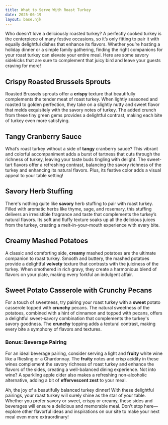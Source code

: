 ```yaml
---
title: What to Serve With Roast Turkey
date: 2025-06-19
layout: base.njk
---
```


Who doesn’t love a deliciously roasted turkey? A perfectly cooked turkey is the centerpiece of many festive occasions, so it’s only fitting to pair it with equally delightful dishes that enhance its flavors. Whether you’re hosting a holiday dinner or a simple family gathering, finding the right companions for your roast turkey can elevate your entire meal. Here are some savory sidekicks that are sure to complement that juicy bird and leave your guests craving for more!

## **Crispy Roasted Brussels Sprouts**
Roasted Brussels sprouts offer a **crispy** texture that beautifully complements the tender meat of roast turkey. When lightly seasoned and roasted to golden perfection, they take on a slightly nutty and sweet flavor that melds exquisitely with the savory notes of turkey. The added crunch from these tiny green gems provides a delightful contrast, making each bite of turkey even more satisfying. 

## **Tangy Cranberry Sauce**
What’s roast turkey without a side of **tangy** cranberry sauce? This vibrant and colorful accompaniment adds a burst of tartness that cuts through the richness of turkey, leaving your taste buds tingling with delight. The sweet-tart flavors offer a refreshing contrast, balancing the savory richness of the turkey and enhancing its natural flavors. Plus, its festive color adds a visual appeal to your table setting!

## **Savory Herb Stuffing**
There's nothing quite like **savory** herb stuffing to pair with roast turkey. Filled with aromatic herbs like thyme, sage, and rosemary, this stuffing delivers an irresistible fragrance and taste that complements the turkey’s natural flavors. Its soft and fluffy texture soaks up all the delicious juices from the turkey, creating a melt-in-your-mouth experience with every bite.

## **Creamy Mashed Potatoes**
A classic and comforting side, **creamy** mashed potatoes are the ultimate companion to roast turkey. Smooth and buttery, the mashed potatoes provide a delightful **velvety** texture that contrasts with the juiciness of the turkey. When smothered in rich gravy, they create a harmonious blend of flavors on your plate, making every forkful an indulgent affair.

## **Sweet Potato Casserole with Crunchy Pecans**
For a touch of sweetness, try pairing your roast turkey with a **sweet** potato casserole topped with **crunchy** pecans. The natural sweetness of the potatoes, combined with a hint of cinnamon and topped with pecans, offers a delightful sweet-savory combination that complements the turkey's savory goodness. The **crunchy** topping adds a textural contrast, making every bite a symphony of flavors and textures.

### **Bonus: Beverage Pairing**
For an ideal beverage pairing, consider serving a light and **fruity** white wine like a Riesling or a Chardonnay. The **fruity** notes and crisp acidity in these wines complement the savory richness of roast turkey and enhance the flavors of the sides, creating a well-balanced dining experience. Not into wine? A sparkling apple cider also makes a refreshing non-alcoholic alternative, adding a bit of **effervescent zest** to your meal.

Ah, the joy of a beautifully balanced turkey dinner! With these delightful pairings, your roast turkey will surely shine as the star of your table. Whether you prefer savory or sweet, crispy or creamy, these sides and beverages will ensure a delicious and memorable meal. Don't stop here—explore other flavorful ideas and inspirations on our site to make your next meal even more extraordinary!